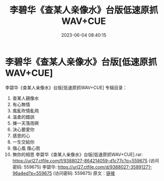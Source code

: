 ﻿---
title: 李碧华《查某人亲像水》台版低速原抓WAV+CUE
date: 2023-06-04 08:40:15
categories: 闽南语(台语)
tags: 华语中文
---
# 李碧华《查某人亲像水》台版[低速原抓WAV+CUE]

李碧华《查某人亲像水》台版[低速原抓WAV+CUE]
专辑目录：
01. 查某人親像水
02. 有心無情
03. 風亂吹情亂飛
04. 溫柔的錯誤
05. 揀一天落雨暝
06. 決心要愛你
07. 感恩的心
08. 一生交給你
09. 傷心風 傷心雨
10. 無你的相思
李碧华《查某人亲像水》台版[低速原抓WAV+CUE].rar: https://url27.ctfile.com/f/9388027-864214059-d1c77c?p=559675
(访问密码: 559675)
李碧华: https://url27.ctfile.com/d/9388027-35891271-96a4ed?p=559675
(访问密码: 559675)
原文：[链接](https://blog.sina.com.cn/s/blog_1647c7e760103126k.html)